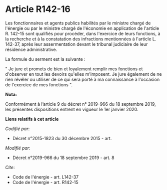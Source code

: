 # Article R142-16

Les fonctionnaires et agents publics habilités par le ministre chargé de l'énergie ou par le ministre chargé de l'économie en
application de l'article R. 142-15 sont qualifiés pour procéder, dans l'exercice de leurs fonctions, à la recherche et à la
constatation des infractions mentionnées à l'article L. 142-37, après leur assermentation devant le   tribunal judiciaire de
leur résidence administrative. 

La formule du serment est la suivante : 

" Je jure et promets de bien et loyalement remplir mes fonctions et d'observer en tout les devoirs qu'elles m'imposent. Je
jure également de ne rien révéler ou utiliser de ce qui sera porté à ma connaissance à l'occasion de l'exercice de mes
fonctions ".

**Nota:**

Conformément à l’article 9 du décret n° 2019-966 du 18 septembre 2019, les présentes dispositions entrent en vigueur le 1er
janvier 2020.

**Liens relatifs à cet article**

_Codifié par_:

  - Décret n°2015-1823 du 30 décembre 2015 - art.

_Modifié par_:

  - Décret n°2019-966 du 18 septembre 2019 - art. 8

_Cite_:

  - Code de l'énergie - art. L142-37
  - Code de l'énergie - art. R142-15
